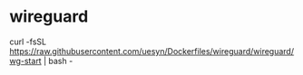 # wireguard

curl -fsSL https://raw.githubusercontent.com/uesyn/Dockerfiles/wireguard/wireguard/wg-start | bash -
